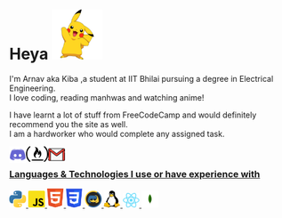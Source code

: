 <h1>Heya <img src="icons/pikachu.png" width="90px"></h1>
<p>I'm Arnav aka Kiba ,a student at IIT Bhilai pursuing a degree in Electrical Engineering. <br>I love coding, reading manhwas and watching anime!</p>
<p>I have learnt a lot of stuff from FreeCodeCamp and would definitely recommend you the site as well.<br>
  I am a hardworker who would complete any assigned task.<br>
</p>
<a href="https://discord.com/users/769598708903051304">
  <img align="left" alt="My Discord" width="30px" src="/icons/discord.svg" />
<a href="https://www.freecodecamp.org/fcc09a0f031-81d9-47ad-8fd0-9dbe1b3167d9">
  <img align="left" alt="My freecodecamp" width="40px" src="/icons/free-code-camp-logo.svg" />
<a href="https://mail.google.com/mail/u/0/?view=cm&fs=1&to=arnavchauhan3175@gmail.com&tf=1">
  <img align="left" alt="My Gmail" width="30px" height:"10px" src="/icons/2875394.png" />
</br>
  
### Languages & Technologies I use or have experience with

<div><!-- make img inline -->
<!-- Languages -->
<img src="icons/python.svg" width="30px">
<img src="icons/javascript.svg" width="30px">
<img src="icons/html.svg" width="30px">
<img src="icons/css.svg" width="30px">
<img src="icons/discordpy.svg" width="30px">
<img src="icons/linux.svg" width="30px" height="30px">
<img src="icons/react.png" width="30px">
<img src="icons/mongo.png" width="30px" height="30px">
</div>
